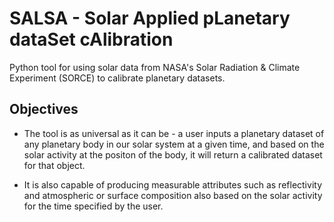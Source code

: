# SALSA - Solar Applied pLanetary dataSet cAlibration
Python tool for using solar data from NASA's Solar Radiation & Climate Experiment (SORCE) to calibrate planetary datasets.

## Objectives
* The tool is as universal as it can be - a user inputs a planetary dataset of any planetary body in our solar system at a given time, and based on the solar activity at the positon of the body, it will return a calibrated dataset for that object.

* It is also capable of producing measurable attributes such as reflectivity and atmospheric or surface composition also based on the solar activity for the time specified by the user. 

